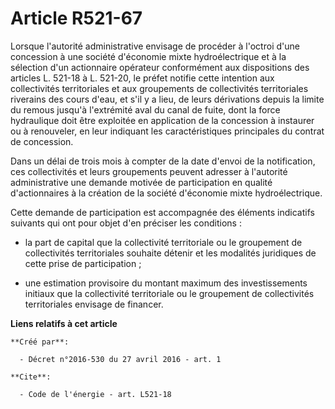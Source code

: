 # Article R521-67

Lorsque l'autorité administrative envisage de procéder à l'octroi d'une concession à une société d'économie mixte
hydroélectrique et à la sélection d'un actionnaire opérateur conformément aux dispositions des articles L. 521-18 à L.
521-20, le préfet notifie cette intention aux collectivités territoriales et aux groupements de collectivités territoriales
riverains des cours d'eau, et s'il y a lieu, de leurs dérivations depuis la limite du remous jusqu'à l'extrémité aval du
canal de fuite, dont la force hydraulique doit être exploitée en application de la concession à instaurer ou à renouveler, en
leur indiquant les caractéristiques principales du contrat de concession. 

Dans un délai de trois mois à compter de la date d'envoi de la notification, ces collectivités et leurs groupements peuvent
adresser à l'autorité administrative une demande motivée de participation en qualité d'actionnaires à la création de la
société d'économie mixte hydroélectrique. 

Cette demande de participation est accompagnée des éléments indicatifs suivants qui ont pour objet d'en préciser les
conditions :

- la part de capital que la collectivité territoriale ou le groupement de collectivités territoriales souhaite détenir et les
modalités juridiques de cette prise de participation ;

- une estimation provisoire du montant maximum des investissements initiaux que la collectivité territoriale ou le groupement
de collectivités territoriales envisage de financer.

**Liens relatifs à cet article**

	**Créé par**:

	  - Décret n°2016-530 du 27 avril 2016 - art. 1

	**Cite**:

	  - Code de l'énergie - art. L521-18
